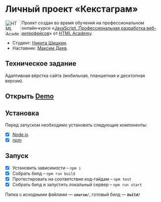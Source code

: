 # Личный проект «Кекстаграм»

<a href="https://htmlacademy.ru/intensive/javascript"><img align="left" width="50" height="50" alt="HTML Academy" src="https://up.htmlacademy.ru/static/img/intensive/javascript/logo-for-github-2.png"></a>

Проект создан во время обучения на профессиональном онлайн‑курсе «[JavaScript. Профессиональная разработка веб-интерфейсов](https://htmlacademy.ru/intensive/javascript)» от [HTML Academy](https://htmlacademy.ru).

* Студент: [Никита Шишкин](https://up.htmlacademy.ru/javascript/22/user/1518675).
* Наставник: [Максим Деев](https://htmlacademy.ru/profile/id685777).

## Техническое задание
Адаптивная вёрстка сайта (мобильная, планшетная и десктопная версии).

## Открыть [Demo]()

## Установка
Перед запуском необходимо установить следующие компоненты:
- [x] [Node.js](https://nodejs.org/)
- [x] [npm](https://www.npmjs.com/)

## Запуск
- [x] Установить зависимости – `npm i`
- [x] Собрать билд – `npm run build`
- [x] Протестировать на соответствие код-гайдам – `npm test`
- [x] Собрать билд и запустить локальный сервер – `npm run start`

Папка с исходными файлами — _**`sourse/`**_, готовый билд — _**`build/`**_
